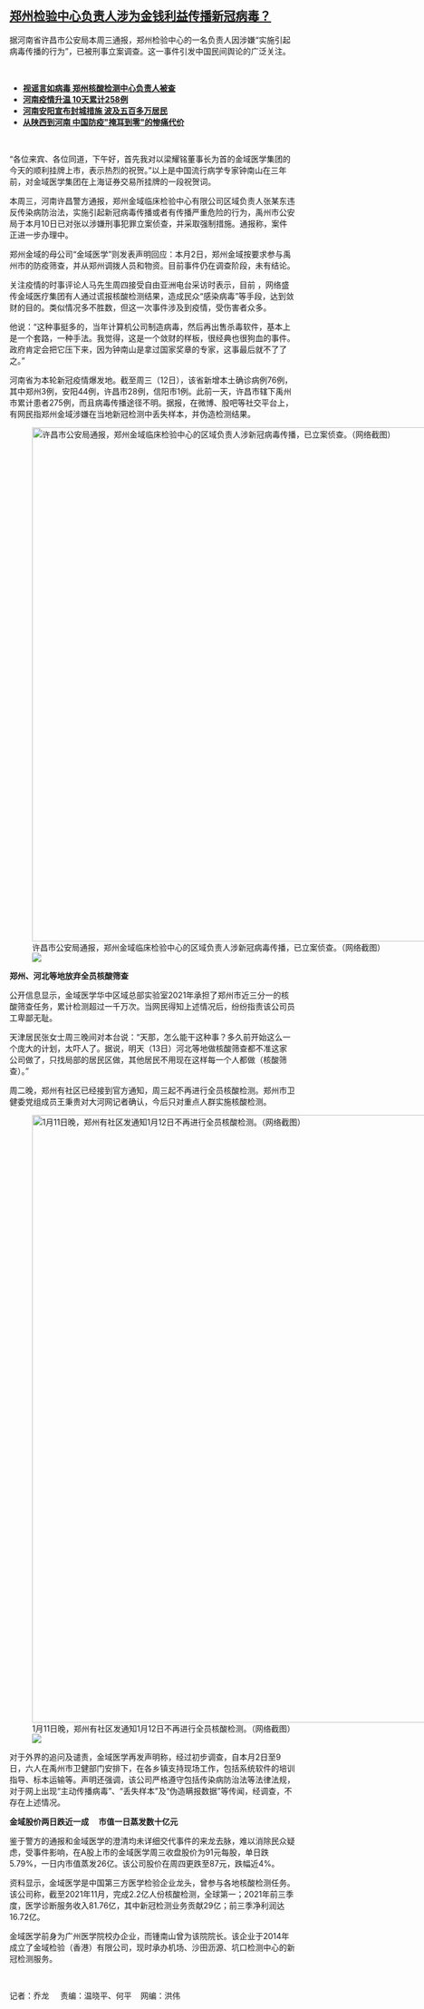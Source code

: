 <!--1642090179000-->
[郑州检验中心负责人涉为金钱利益传播新冠病毒？](https://www.rfa.org/mandarin/yataibaodao/huanjing/ql1-01132022092351.html)
------

<p></p><p>据河南省许昌市公安局本周三通报，郑州检验中心的一名负责人因涉嫌<span>“</span><span>实施引起病毒传播的行为</span><span>”</span><span>，已被刑事立案调查。这一事件引发中国民间舆论的广泛关注。</span></p><p><br/></p><ul><li><a href="https://www.rfa.org/mandarin/Xinwen/2-01122022105146.html"><strong>视谣言如病毒 郑州核酸检测中心负责人被查</strong></a></li><li><strong><a href="https://www.rfa.org/mandarin/Xinwen/3-01092022105645.html">河南疫情升温 10天累计258例</a></strong></li><li><strong><a href="https://www.rfa.org/mandarin/Xinwen/8-01112022123820.html">河南安阳宣布封城措施 波及五百多万居民</a></strong></li><li><strong><a href="https://www.rfa.org/mandarin/yataibaodao/huanjing/rc-01062022104544.html">从陕西到河南 中国防疫"掩耳到零"的惨痛代价</a></strong></li></ul><p><br/></p><p>“<span>各位来宾、各位同道，下午好，首先我对以梁耀铭董事长为首的金域医学集团的今天的顺利挂牌上市，表示热烈的祝贺。</span><span>”</span><span>以上是中国流行病学专家钟南山在三年前，对金域医学集团在上海证券交易所挂牌的一段祝贺词。</span></p><p><span>本周三，河南许昌警方通报，郑州金域临床检验中心有限公司区域负责人张某东违反传染病防治法，实施引起新冠病毒传播或者有传播严重危险的行为，禹州市公安局于本月</span><span>10</span><span>日已对张以涉嫌刑事犯罪立案侦查，并采取强制措施。通报称，案件正进一步办理中。</span></p><p><span>郑州金域的母公司</span><span>“</span><span>金域医学</span><span>”</span><span>则发表声明回应：本月</span><span>2</span><span>日，郑州金域按要求参与禹州市的防疫筛查，并从郑州调拨人员和物资。目前事件仍在调查阶段，未有结论。</span></p><p><span>关注疫情的时事评论人马先生周四接受自由亚洲电台采访时表示，目前</span><span> <span>，网络盛传金域医疗集团有人通过谎报核酸检测结果，造成民众</span></span><span>“</span><span>感染病毒</span><span>”</span><span>等手段，达到敛财的目的。类似情况多不胜数，但这一次事件涉及到疫情，受伤害者众多。</span></p><p><span>他说：</span><span>“</span><span>这种事挺多的，当年计算机公司制造病毒，然后再出售杀毒软件，基本上是一个套路，一种手法。我觉得，这是一个敛财的样板，很经典也很狗血的事件。政府肯定会把它压下来，因为钟南山是拿过国家奖章的专家，这事最后就不了了之。</span><span>”</span></p><p><span>河南省为本轮新冠疫情爆发地。截至周三（</span><span>12</span><span>日），该省新增本土确诊病例</span><span>76</span><span>例，其中郑州</span><span>3</span><span>例，安阳</span><span>44</span><span>例，许昌市</span><span>28</span><span>例，信阳市</span><span>1</span><span>例。此前一天，许昌市辖下禹州市累计患者</span><span>275</span><span>例，而且病毒传播途径不明。据报，在微博、股吧等社交平台上，有网民指郑州金域涉嫌在当地新冠检测中丢失样本，并伪造检测结果。</span></p><p><span><figure class="image-richtext image-inline captioned" style="width:1080px;"><img alt="许昌市公安局通报，郑州金域临床检验中心的区域负责人涉新冠病毒传播，已立案侦查。（网络截图）" height="907" src="https://www.rfa.org/mandarin/yataibaodao/huanjing/ql1-01132022092351.html/m0114-qlp2.jpg/@@images/ab078d43-4efd-4dca-a47c-786ae2b2f70b.jpeg" title="m0114-qlp2.jpg" width="1080"/><figcaption class="image-caption">许昌市公安局通报，郑州金域临床检验中心的区域负责人涉新冠病毒传播，已立案侦查。（网络截图）</figcaption><small></small><div id="zoomattribute"><a data-caption="许昌市公安局通报，郑州金域临床检验中心的区域负责人涉新冠病毒传播，已立案侦查。（网络截图）" data-fancybox="" href="https://www.rfa.org/mandarin/yataibaodao/huanjing/ql1-01132022092351.html/m0114-qlp2.jpg" id="single_image" title="许昌市公安局通报，郑州金域临床检验中心的区域负责人涉新冠病毒传播，已立案侦查。（网络截图）"><img src="/++plone++rfa-resources/img/icon-zoom.png"/></a></div></figure></span></p><p><strong><span>郑州、河北等地放弃全员核酸筛查</span></strong></p><p><span>公开信息显示，金域医学华中区域总部实验室</span><span>2021</span><span>年承担了郑州市近三分一的核酸筛查任务，累计检测超过一千</span><span></span><span>万次。当网民得知上述情况后，纷纷指责该公司员工卑鄙无耻。</span></p><p><span>天津居民张女士周三晚间对本台说：</span><span>“</span><span>天那，怎么能干这种事？多久前开始这么一个庞大的计划，太吓人了。据说，明天（</span><span>13</span><span>日）河北等地做核酸筛查都不准这家公司做了，只找局部的居民区做，其他居民不用现在这样每一个人都做（核酸筛查）。</span><span>”</span></p><p><span>周二晚，郑州有社区已经接到官方通知，周三起不再进行全员核酸检测。郑州市卫健委党组成员王秉贵对大河网记者确认，今后只对重点人群实施核酸检测。</span></p><p><span><figure class="image-richtext image-inline captioned" style="width:1013px;"><img alt="1月11日晚，郑州有社区发通知1月12日不再进行全员核酸检测。（网络截图）" height="1072" src="https://www.rfa.org/mandarin/yataibaodao/huanjing/ql1-01132022092351.html/m0114-qlp4.jpg/@@images/752e3893-daa4-4b2f-b9e4-fe52e3fcddfe.jpeg" title="m0114-qlp4.jpg" width="1013"/><figcaption class="image-caption">1月11日晚，郑州有社区发通知1月12日不再进行全员核酸检测。（网络截图）</figcaption><small></small><div id="zoomattribute"><a data-caption="1月11日晚，郑州有社区发通知1月12日不再进行全员核酸检测。（网络截图）" data-fancybox="" href="https://www.rfa.org/mandarin/yataibaodao/huanjing/ql1-01132022092351.html/m0114-qlp4.jpg" id="single_image" title="1月11日晚，郑州有社区发通知1月12日不再进行全员核酸检测。（网络截图）"><img src="/++plone++rfa-resources/img/icon-zoom.png"/></a></div></figure></span></p><p><span>对于外界的追问及谴责，金域医学再发声明称，经过初步调查，自本月</span><span>2</span><span>日至</span><span>9</span><span>日，六</span><span></span><span>人在禹州市卫健部门安排下，在各乡镇支持现场工作，包括系统软件的培训指导、标本运输等。声明还强调，该公司严格遵守包括传染病防治法等法律法规，对于网上出现</span><span>“</span><span>主动传播病毒</span><span>”</span><span>、</span><span>“</span><span>丢失样本</span><span>”</span><span>及</span><span>“</span><span>伪造瞒报数据</span><span>”</span><span>等传闻，经调查，不存在上述情况。</span></p><p><strong><span>金域股价两日跌近一成</span></strong> <strong><span>    </span></strong><strong><span>市值一日蒸发数十亿元</span></strong></p><p><span>鉴于警方的通报和金域医学的澄清均未详细交代事件的来龙去脉，难以消除民众疑虑，受事件影响，在</span><span>A</span><span>股上市的金域医学周三收盘股价为</span><span>91</span><span>元每股，单日跌</span><span>5.79%</span><span>，一日内市值蒸发</span><span>26</span><span>亿。该公司股价在周四更跌至</span><span>87</span><span>元，跌幅近</span><span>4%</span><span>。</span></p><p><span>资料显示，金域医学是中国第三方医学检验企业龙头，曾参与各地核酸检测任务。该公司称，截至</span><span>2021</span><span>年</span><span>11</span><span>月，完成</span><span>2.2</span><span>亿人份核酸检测，全球第一；</span><span>2021</span><span>年前三季度，医学诊断服务收入</span><span>81.76</span><span>亿，其中新冠检测业务贡献</span><span>29</span><span>亿；前三季净利润达</span><span>16.72</span><span>亿。</span></p><p><span>金域医学前身为广州医学院校办企业，而锺南山曾为该院院长。该企业于</span><span>2014</span><span>年成立了金域检验（香港）有限公司，现时承办机场、沙田沥源、坑口检测中心的新冠检测服务。</span></p><p><br/></p><p><span>记者：乔龙</span><span><span>     </span></span><span>责编：温晓平、何平    网编：洪伟<br/></span></p>
